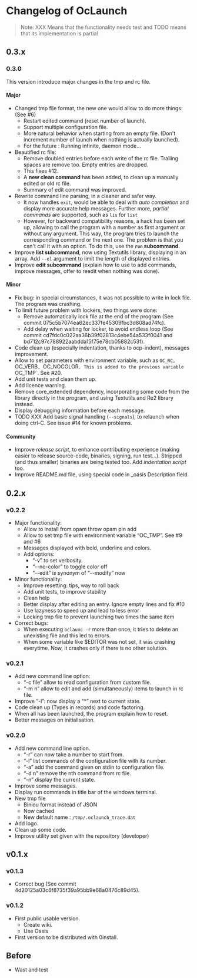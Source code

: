 # Changelog of OcLaunch

>Note: XXX Means that the functionality needs test and TODO means that its
>implementation is partial

## 0.3.x

### 0.3.0

This version introduce major changes in the tmp and rc file.

#### Major

 + Changed tmp file format, the new one would allow to do more things: (See #6)
    + Restart edited command (reset number of launch).
    + Support multiple configuration file.
    + More natural behavior when starting from an empty file. (Don't increment
     number of launch when nothing is actually launched).
    + For the future : Running infinite, daemon mode...
 + Beautified rc file:
    + Remove doubled entries before each write of the rc file. Trailing spaces
      are remove too. Empty entries are dropped.
    + This fixes #12.
    + A **new clean command** has been added, to clean up a manually edited or old
      rc file.
    + Summary of edit command was improved.
 + Rewrite command line parsing, in a cleaner and safer way.
    + It now handles `exit`, would be able to deal with *auto completion* and
      display more accurate help messages. Further more, *partial commands* are
      supported, such as `lis` for `list`
    + However, for backward compatibility reasons, a hack has been set up,
      allowing to call the program with a number as first argument or without
      any argument. This way, the program tries to launch the corresponding
      command or the next one. The problem is that you can't call it with an
      option. To do this, use the **`run` subcommand**.
 + Improve **list subcommand**, now using Textutils library, displaying in an
   array. Add `--el` argument to limit the length of displayed entries.
 + Improve **edit subcommand** (explain how to use to add commands, improve
   messages, offer to reedit when nothing was done).

#### Minor

 + Fix bug: in special circumstances, it was not possible to write in lock file.
   The program was crashing.
 + To limit future problem with lockers, two things were done:
    + Remove automatically lock file at the end of the program (See commit
      075c5b7074ea62ec337fe45309fbc3d808ad74fc).
    + Add delay when waiting for locker, to avoid endless loop (See commit
      cd7fdc0c022aa36b39f02813c4ebe54a533f0041 and
      bd712c97c788922aabdda15f75e78cb05882c53f).
 + Code clean up (especially indentation, thanks to ocp-indent), messages
   improvement.
 + Allow to set parameters with environment variable, such as `OC_RC, `OC_VERB`,
   `OC_NOCOLOR`. This is added to the previous variable `OC_TMP`. See #20.
 + Add unit tests and clean them up.
 + Add licence warning.
 + Remove core\_extended dependency, incorporating some code from the library
   directly in the program, and using Textutils and Re2 library instead.
 + Display debugging information before each message.
 + TODO XXX Add basic signal handling (`--signals`), to relaunch when doing
   ctrl-C. See issue #14 for known problems.

#### Community

 + Improve *release script*, to enhance contributing experience (making easier to
   release source-code, binaries, signing, run test…). Stripped (and thus smaller)
   binaries are being tested too. Add *indentation script* too.
 + Improve README.md file, using special code in \_oasis Description field.

## 0.2.x

### v0.2.2
 + Major functionality:
    + Allow to install from opam throw opam pin add <pkg> <repo>
    + Allow to set tmp file with environment variable “OC\_TMP”. See #9 and #6
    + Messages displayed with bold, underline and colors.
    + Add options:
       + “-v” to set verbosity.
       + “--no-color” to toggle color off
       + “--edit” is synonym of “--modify” now
 + Minor functionality:
    + Improve resetting: tips, way to roll back
    + Add unit tests, to improve stability
    + Clean help
    + Better display after editing an entry. Ignore empty lines and fix #10
    + Use lazyness to speed up and lead to less error
    + Locking tmp file to prevent launching two times the same item
 + Correct bugs:
   + When executing ```oclaunc -r``` more than once, it tries to delete an
     unexisting file and this led to errors.
   + When some variable like $EDITOR was not set, it was crashing everytime.
     Now, it crashes only if there is no other solution.

### v0.2.1
 + Add new command line option:
   + “-c file” allow to read configuration from custom file.
   + “-m n” allow to edit and add (simultaneously) items to launch in rc file.
 + Improve “-l”: now display a “\*” next to current state.
 + Code clean up (Types in records) and code factoring.
 + When all has been launched, the program explain how to reset.
 + Better messages on initialisation.

### v0.2.0
 + Add new command line option.
   + “-r” can now take a number to start from.
   + “-l” list commands of the configuration file with its number.
   + “-a” add the command given on stdin to configuration file.
   + “-d n” remove the nth command from rc file.
   + “-n” display the current state.
 + Improve some messages.
 + Display run commands in title bar of the windows terminal.
 + New tmp file
   + Biniou format instead of JSON
   + Now cached
   + New default name : `/tmp/.oclaunch_trace.dat`
 + Add logo.
 + Clean up some code.
 + Improve utility set given with the repository (developer)

## v0.1.x

### v0.1.3
 + Correct bug (See commit 4d20125a03c6f8735f39a95bb9e68a0476c89d45).

### v0.1.2
 + First public usable version.
   + Create wiki.
   + Use Oasis
 + First version to be distributed with 0install.

## Before
 + Wast and test
